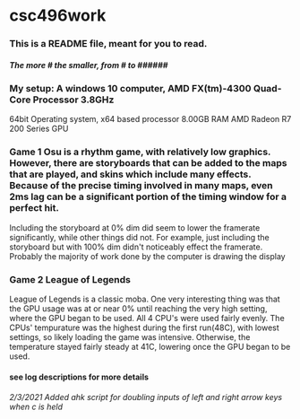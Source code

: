 # csc496work
### This is a README file, meant for you to read.
##### The more # the smaller, from # to ###### #


### My setup: A windows 10 computer, AMD FX(tm)-4300 Quad-Core Processor    3.8GHz
64bit Operating system, x64 based processor
8.00GB RAM
AMD Radeon R7 200 Series GPU

### Game 1 Osu is a rhythm game, with relatively low graphics. However, there are storyboards that can be added to the maps that are played, and skins which include many effects.  Because of the precise timing involved in many maps, even 2ms lag can be a significant portion of the timing window for a perfect hit.  
Including the storyboard at 0% dim did seem to lower the framerate significantly, while other things did not.  For example, just including the storyboard but with 100% dim didn't noticeably effect the framerate. Probably the majority of work done by the computer is drawing the display

### Game 2 League of Legends
League of Legends is a classic moba.
One very interesting thing was that the GPU usage was at or near 0% until reaching the very high setting, where the GPU began to be used.
All 4 CPU's were used fairly evenly.
The CPUs' tempurature was the highest during the first run(48C), with lowest settings, so likely loading the game was intensive.
Otherwise, the temperature stayed fairly steady at 41C, lowering once the GPU began to be used.

#### see log descriptions for more details




###### 2/3/2021 Added ahk script for doubling inputs of left and right arrow keys when c is held
